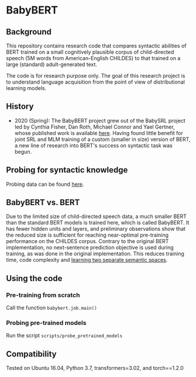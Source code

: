 # BabyBERT

## Background

This repository contains research code that compares syntactic abilities of BERT trained on 
a small cognitively plausible corpus of child-directed speech (5M words from American-English CHILDES) 
to that trained on a large (standard) adult-generated text.

The code is for research purpose only. 
The goal of this research project is to understand language acquisition from the point of view of distributional learning models.

## History

- 2020 (Spring): The BabyBERT project grew out of the BabySRL project led by Cynthia Fisher, Dan Roth, Michael Connor and Yael Gertner, 
whose published work is available [here](https://www.aclweb.org/anthology/W08-2111/). 
Having found little benefit for joint SRL and MLM training of a custom (smaller in size) version of BERT,
 a new line of research into BERT's success on syntactic task was begun. 
 
## Probing for syntactic knowledge

Probing data can be found [here](https://github.com/phueb/Babeval). 


## BabyBERT vs. BERT
 
Due to the limited size of child-directed speech data, 
a much smaller BERT than the standard BERT models is trained here, which is called BabyBERT.
It has fewer hidden units and layers, and preliminary observations show that the reduced size is sufficient for reaching near-optimal pre-training performance on the CHILDES corpus.
Contrary to the original BERT implementation, no next-sentence prediction objective is used during training, 
as was done in the original implementation. This reduces training time, code complexity and [learning two separate semantic spaces](https://scholarworks.umass.edu/cgi/viewcontent.cgi?article=1117&context=scil).


## Using the code

### Pre-training from scratch

Call the function `babybert.job.main()`

### Probing pre-trained models

Run the script `scripts/probe_pretrained_models`

## Compatibility

Tested on Ubuntu 16.04, Python 3.7, transformers=3.02, and torch==1.2.0

